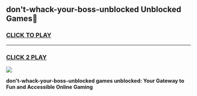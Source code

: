 
## don't-whack-your-boss-unblocked Unblocked Games👋
<h3>
<a href="https://news.freeplayer.one?title=don't-whack-your-boss-unblocked&ref=16F">CLICK TO PLAY</a></h3>
<hr>

<h3>
<a href="https://news.freeplayer.one?title=don't-whack-your-boss-unblocked&ref=16F">CLICK 2 PLAY</a>
  
</h3>

<a href="https://news.freeplayer.one?title=don't-whack-your-boss-unblocked&ref=16F/"><img src="https://clearcache.store/games.png"></a>


**don't-whack-your-boss-unblocked games unblocked: Your Gateway to Fun and Accessible Online Gaming**

